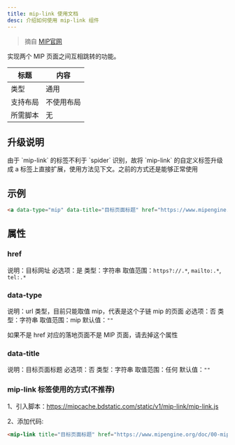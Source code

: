 ```yaml
---
title: mip-link 使用文档
desc: 介绍如何使用 mip-link 组件
---
```


> 摘自 [MIP官网](https://www.mipengine.org/)

实现两个 MIP 页面之间互相跳转的功能。

标题|内容
----|----
类型|通用
支持布局|不使用布局
所需脚本|无

<!-- more -->

## 升级说明

<div class="tip-info">
由于 `mip-link` 的标签不利于 `spider` 识别，故将 `mip-link` 的自定义标签升级成 a 标签上直接扩展，使用方法见下文。之前的方式还是能够正常使用
</div>


## 示例

```html
<a data-type="mip" data-title="目标页面标题" href="https://www.mipengine.org/doc/00-mip-101.html">链接文字</a>
```

## 属性

### href

说明：目标网址
必选项：是
类型：字符串
取值范围：`https?://.*`, `mailto:.*`, `tel:.*`

### data-type

说明：url 类型，目前只能取值 mip，代表是这个子链 mip 的页面
必选项：否
类型：字符串
取值范围：mip
默认值：`""`

<div class="tip-error">
如果不是 href 对应的落地页面不是 MIP 页面，请去掉这个属性
</div>

### data-title

说明：目标页面标题
必选项：否
类型：字符串
取值范围：任何
默认值：`""`

### mip-link 标签使用的方式(不推荐)

1、引入脚本：https://mipcache.bdstatic.com/static/v1/mip-link/mip-link.js

2、添加代码:
```html
<mip-link title="目标页面标题" href="https://www.mipengine.org/doc/00-mip-101.html">链接文字</mip-link>
```
